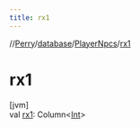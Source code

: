 ```yaml
---
title: rx1
---
```

//[Perry](../../../index.html)/[database](../index.html)/[PlayerNpcs](index.html)/[rx1](rx1.html)



# rx1



[jvm]\
val [rx1](rx1.html): Column<[Int](https://kotlinlang.org/api/latest/jvm/stdlib/kotlin/-int/index.html)>




